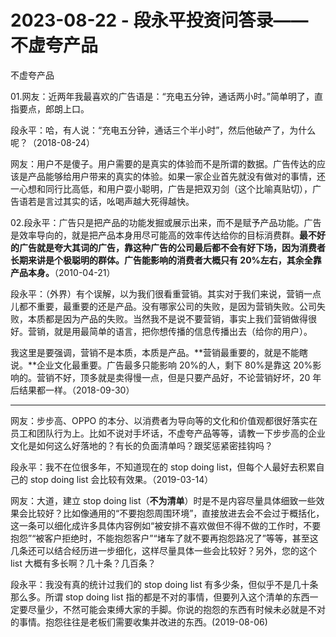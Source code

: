 # 2023-08-22 - 段永平投资问答录——不虚夸产品

不虚夸产品 

01.网友：近两年我最喜欢的广告语是：“充电五分钟，通话两小时。”简单明了，直指要点，郎朗上口。

段永平：哈，有人说：“充电五分钟，通话三个半小时”，然后他破产了，为什么呢？（2018-08-24）

网友：用户不是傻子。用户需要的是真实的体验而不是所谓的数据。广告传达的应该是产品能够给用户带来的真实的体验。如果一家企业首先就没有做对的事情，还一心想和同行比高低，和用户耍小聪明，广告是把双刃剑（这个比喻真贴切），广告语若是言过其实的话，吆喝声越大死得越快。

02.段永平：广告只是把产品的功能发掘或展示出来，而不是赋予产品功能。广告是效率导向的，就是把产品本身用尽可能高的效率传达给你的目标消费群。**最不好的广告就是夸大其词的广告，靠这种广告的公司最后都不会有好下场，因为消费者长期来讲是个极聪明的群体。广告能影响的消费者大概只有 20%左右，其余全靠产品本身。**（2010-04-21）

段永平：（外界）有个误解，以为我们很看重营销。其实对于我们来说，营销一点儿都不重要，最重要的还是产品。没有哪家公司的失败，是因为营销失败。公司失败，本质都是因为产品的失败。当然我不是说不要营销，事实上我们营销做得很好。营销，就是用最简单的语言，把你想传播的信息传播出去（给你的用户）。

我这里是要强调，营销不是本质，本质是产品。**营销最重要的，就是不能瞎说。**企业文化最重要。广告最多只能影响 20%的人，剩下 80%是靠这 20%影响的。营销不好，顶多就是卖得慢一点，但是只要产品好，不论营销好坏，20 年后结果都一样。（2018-09-30）

---------------------------------------------------------------------------------

网友：步步高、OPPO 的本分、以消费者为导向等的文化和价值观都很好落实在员工和团队行为上。比如不说对手坏话，不虚夸产品等等，请教一下步步高的企业文化是如何这么好落地的？有长的负面清单吗？跟奖惩紧密挂钩吗？

段永平：我不在位很多年，不知道现在的 stop doing list，但每个人最好去积累自己的 stop doing list 会比较有效果。（2019-03-14）

网友：大道，建立 stop doing list（**不为清单**）时是不是内容尽量具体细致一些效果会比较好？比如像通用的“不要抱怨周围环境”，直接放进去会不会过于概括化，这一条可以细化成许多具体内容例如“被安排不喜欢做但不得不做的工作时，不要抱怨”“被客户拒绝时，不能抱怨客户”“堵车了就不要再抱怨路况了”等等，甚至这几条还可以结合经历进一步细化，这样尽量具体一些会比较好？另外，您的这个 list 大概有多长啊？几十条？几百条？

段永平：我没有真的统计过我们的 stop doing list 有多少条，但似乎不是几十条那么多。所谓 stop doing list 指的都是不对的事情，但要列入这个清单的东西一定要尽量少，不然可能会束缚大家的手脚。你说的抱怨的东西有时候未必就是不对的事情。抱怨往往是老板们需要收集并改进的东西。(2019-08-06)